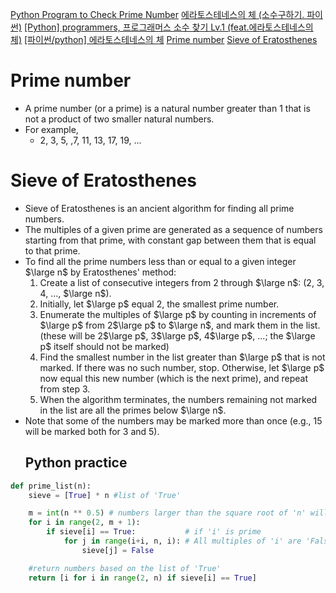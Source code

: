 [Python Program to Check Prime Number](https://www.geeksforgeeks.org/python-program-to-check-whether-a-number-is-prime-or-not/)
[에라토스테네스의 체 (소수구하기. 파이썬)](https://this-programmer.tistory.com/409)
[[Python] programmers, 프로그래머스 소수 찾기 Lv.1 (feat.에라토스테네스의 체)](https://aiday.tistory.com/68)
[[파이썬/python] 에라토스테네스의 체](https://ye333.tistory.com/24)
[Prime number](https://en.wikipedia.org/wiki/Prime_number)
[Sieve of Eratosthenes](https://en.wikipedia.org/wiki/Sieve_of_Eratosthenes)
# Prime number
- A prime number (or a prime) is a natural number greater than 1 that is not a product of two smaller natural numbers.
- For example,
	- 2, 3, 5, ,7, 11, 13, 17, 19, ...

# Sieve of Eratosthenes
- Sieve of Eratosthenes is an ancient algorithm for finding all prime numbers.
- The multiples of a given prime are generated as a sequence of numbers starting from that prime, with constant gap between them that is equal to that prime.
- To find all the prime numbers less than or equal to a given integer $\large n$ by Eratosthenes' method:
	1. Create a list of consecutive integers from 2 through $\large n$: 
	   (2, 3, 4, ..., $\large n$).
	2. Initially, let $\large p$ equal 2, the smallest prime number.
	3. Enumerate the multiples of $\large p$ by counting in increments of $\large p$ from 2$\large p$ to $\large n$,
	   and mark them in the list.
	   (these will be 2$\large p$, 3$\large p$, 4$\large p$, ...; the $\large p$ itself should not be marked)
	4. Find the smallest number in the list greater than $\large p$ that is not marked.
	   If there was no such number, stop.
	   Otherwise, let $\large p$ now equal this new number (which is the next prime),
	   and repeat from step 3.
	5. When the algorithm terminates, the numbers remaining not marked in the list are all the primes below $\large n$.
- Note that some of the numbers may be marked more than once
  (e.g., 15 will be marked both for 3 and 5).
  ## Python practice
```python
def prime_list(n):
    sieve = [True] * n #list of 'True'

    m = int(n ** 0.5) # numbers larger than the square root of 'n' will surely be removed by the sieve.
    for i in range(2, m + 1):
        if sieve[i] == True:           # if 'i' is prime 
            for j in range(i+i, n, i): # All multiples of 'i' are 'False'
                sieve[j] = False

    #return numbers based on the list of 'True'
    return [i for i in range(2, n) if sieve[i] == True]
```